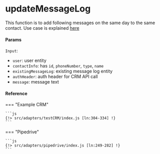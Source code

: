 # updateMessageLog

This function is to add following messages on the same day to the same contact. Use case is explained [here](./createMessageLog.md)

#### Params
`Input`:
- `user`: user entity
- `contactInfo`: has `id`, `phoneNumber`, `type`, `name`
- `existingMessageLog`: existing message log entity
- `authHeader`: auth header for CRM API call
- `message`: message text

#### Reference
=== "Example CRM"

    ```js
    {!> src/adapters/testCRM/index.js [ln:304-334] !}
	```
	
=== "Pipedrive"

	```js
    {!> src/adapters/pipedrive/index.js [ln:249-282] !}
	```

